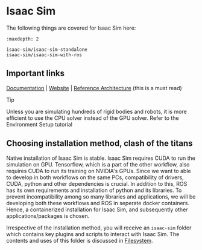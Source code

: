 # Isaac Sim

The following things are covered for Isaac Sim here:

```{toctree}
:maxdepth: 2

isaac-sim/isaac-sim-standalone
isaac-sim/isaac-sim-with-ros

```
## Important links

[Documentation](https://docs.isaacsim.omniverse.nvidia.com/4.5.0/index.html) | [Website](https://developer.nvidia.com/isaac/sim) | [Reference Architecture](https://docs.isaacsim.omniverse.nvidia.com/4.5.0/introduction/reference_architecture.html) (this is a must read)

> [!TIP]
> Unless you are simulating hundreds of rigid bodies and robots, it is more efficient to use the CPU solver instead of the GPU solver. Refer to the Environment Setup tutorial


## Choosing installation method, clash of the titans
Native installation of Isaac Sim is stable. Isaac Sim requires CUDA to run the simulation on GPU. Tensorflow, which is a part of the other workflow, also requires CUDA to run its training on NVIDIA's GPUs. Since we want to able to develop in both workflows on the same PCs, compatibility of drivers, CUDA, python and other dependencies is crucial. In addition to this, ROS has its own requirements and installation of python and its libraries. To prevent incompatibility among so many libraries and applications, we will be developing both these workflows and ROS in seperate docker containers. Hence, a containerized installation for Isaac Sim, and subsequently other applications/packages is chosen.

Irrespective of the installation method, you will receive an `isaac-sim` folder which contains key plugins and scripts to interact with Isaac Sim. The contents and uses of this folder is discussed in [Filesystem](./filesystem.md).

